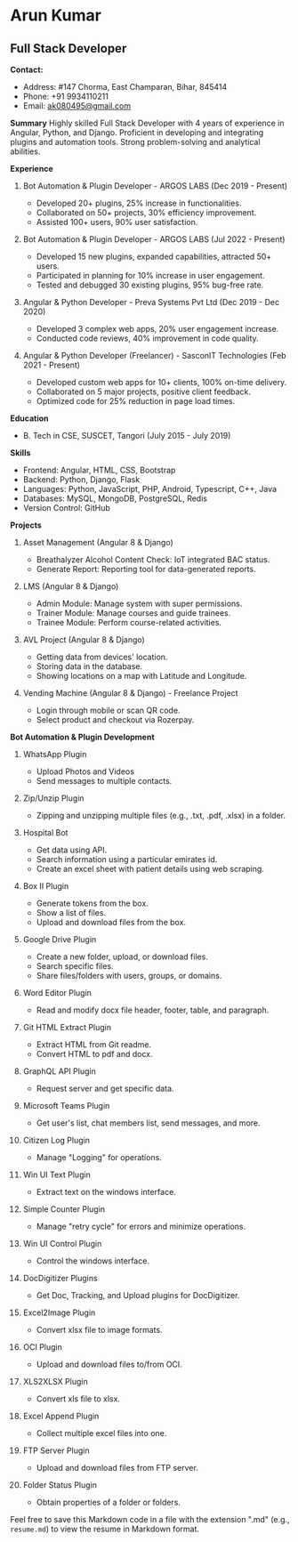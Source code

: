 # Arun Kumar
## Full Stack Developer

**Contact:** 
- Address: #147 Chorma, East Champaran, Bihar, 845414
- Phone: +91 9934110211
- Email: ak080495@gmail.com

**Summary**
Highly skilled Full Stack Developer with 4 years of experience in Angular, Python, and Django. Proficient in developing and integrating plugins and automation tools. Strong problem-solving and analytical abilities.

**Experience**
1. Bot Automation & Plugin Developer - ARGOS LABS (Dec 2019 - Present)
   - Developed 20+ plugins, 25% increase in functionalities.
   - Collaborated on 50+ projects, 30% efficiency improvement.
   - Assisted 100+ users, 90% user satisfaction.

2. Bot Automation & Plugin Developer - ARGOS LABS (Jul 2022 - Present)
   - Developed 15 new plugins, expanded capabilities, attracted 50+ users.
   - Participated in planning for 10% increase in user engagement.
   - Tested and debugged 30 existing plugins, 95% bug-free rate.

3. Angular & Python Developer - Preva Systems Pvt Ltd (Dec 2019 - Dec 2020)
   - Developed 3 complex web apps, 20% user engagement increase.
   - Conducted code reviews, 40% improvement in code quality.

4. Angular & Python Developer (Freelancer) - SasconIT Technologies (Feb 2021 - Present)
   - Developed custom web apps for 10+ clients, 100% on-time delivery.
   - Collaborated on 5 major projects, positive client feedback.
   - Optimized code for 25% reduction in page load times.

**Education**
- B. Tech in CSE, SUSCET, Tangori (July 2015 - July 2019)

**Skills**
- Frontend: Angular, HTML, CSS, Bootstrap
- Backend: Python, Django, Flask
- Languages: Python, JavaScript, PHP, Android, Typescript, C++, Java
- Databases: MySQL, MongoDB, PostgreSQL, Redis
- Version Control: GitHub

**Projects**
1. Asset Management (Angular 8 & Django)
   - Breathalyzer Alcohol Content Check: IoT integrated BAC status.
   - Generate Report: Reporting tool for data-generated reports.

2. LMS (Angular 8 & Django)
   - Admin Module: Manage system with super permissions.
   - Trainer Module: Manage courses and guide trainees.
   - Trainee Module: Perform course-related activities.

3. AVL Project (Angular 8 & Django)
   - Getting data from devices' location.
   - Storing data in the database.
   - Showing locations on a map with Latitude and Longitude.

4. Vending Machine (Angular 8 & Django) - Freelance Project
   - Login through mobile or scan QR code.
   - Select product and checkout via Rozerpay.

**Bot Automation & Plugin Development**
1. WhatsApp Plugin
   - Upload Photos and Videos
   - Send messages to multiple contacts.

2. Zip/Unzip Plugin
   - Zipping and unzipping multiple files (e.g., .txt, .pdf, .xlsx) in a folder.

3. Hospital Bot
   - Get data using API.
   - Search information using a particular emirates id.
   - Create an excel sheet with patient details using web scraping.

4. Box II Plugin
   - Generate tokens from the box.
   - Show a list of files.
   - Upload and download files from the box.

5. Google Drive Plugin
   - Create a new folder, upload, or download files.
   - Search specific files.
   - Share files/folders with users, groups, or domains.

6. Word Editor Plugin
   - Read and modify docx file header, footer, table, and paragraph.

7. Git HTML Extract Plugin
   - Extract HTML from Git readme.
   - Convert HTML to pdf and docx.

8. GraphQL API Plugin
   - Request server and get specific data.

9. Microsoft Teams Plugin
   - Get user's list, chat members list, send messages, and more.

10. Citizen Log Plugin
    - Manage "Logging" for operations.

11. Win UI Text Plugin
    - Extract text on the windows interface.

12. Simple Counter Plugin
    - Manage "retry cycle" for errors and minimize operations.

13. Win UI Control Plugin
    - Control the windows interface.

14. DocDigitizer Plugins
    - Get Doc, Tracking, and Upload plugins for DocDigitizer.

15. Excel2Image Plugin
    - Convert xlsx file to image formats.

16. OCI Plugin
    - Upload and download files to/from OCI.

17. XLS2XLSX Plugin
    - Convert xls file to xlsx.

18. Excel Append Plugin
    - Collect multiple excel files into one.

19. FTP Server Plugin
    - Upload and download files from FTP server.

20. Folder Status Plugin
    - Obtain properties of a folder or folders.

Feel free to save this Markdown code in a file with the extension ".md" (e.g., `resume.md`) to view the resume in Markdown format.

